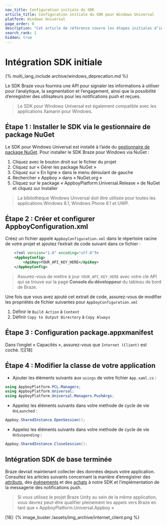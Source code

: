 ```yaml
---
nav_title: Configuration initiale du SDK
article_title: Configuration initiale du SDK pour Windows Universal
platform: Windows Universal
page_order: 0
description: "Cet article de référence couvre les étapes initiales d’intégration SDK pour intégrer le SDK Braze sur votre plateforme Windows Universal."
search_rank: 1
hidden: true
---
```


# Intégration SDK initiale
{% multi_lang_include archive/windows_deprecation.md %}

Le SDK Braze vous fournira une API pour signaler les informations à utiliser pour l’analytique, la segmentation et l’engagement, ainsi que la possibilité d’enregistrer des utilisateurs pour les notifications push et reçues.

>  Le SDK pour Windows Universal est également compatible avec les applications Xamarin pour Windows.

## Étape 1 : Installer le SDK via le gestionnaire de package NuGet

Le SDK pour Windows Universal est installé à l’aide du [gestionnaire de package NuGet][14]. Pour installer le SDK Braze pour Windows via NuGet :

1. Cliquez avec le bouton droit sur le fichier du projet
2. Cliquez sur « Gérer les package NuGet »
3. Cliquez sur « En ligne » dans le menu déroulant de gauche
4. Rechercher « Appboy » dans « NuGet.org »
5. Cliquez sur le package « AppboyPlatform.Universal.Release » de NuGet et cliquez sur Installer

>  La bibliothèque Windows Universal doit être utilisée pour toutes les applications Windows 8.1, Windows Phone 8.1 et UWP.

## Étape 2 : Créer et configurer AppboyConfiguration.xml

Créez un fichier appelé `AppboyConfiguration.xml` dans le répertoire racine de votre projet et ajoutez l’extrait de code suivant dans ce fichier :

```xml
    <?xml version="1.0" encoding="utf-8"?>
    <AppboyConfig>
        <ApiKey>YOUR_API_KEY_HERE</ApiKey>
    </AppboyConfig>
```
>  Assurez-vous de mettre à jour `YOUR_API_KEY_HERE` avec votre clé API qui se trouve sur la page **Console du développeur** du tableau de bord de Braze.

Une fois que vous avez ajouté cet extrait de code, assurez-vous de modifier les propriétés de fichier suivantes pour `AppboyConfiguration.xml`

1. Définir le `Build Action` à `Content`
2. Définir `Copy to Output Directory` à `Copy Always`

## Étape 3 : Configuration package.appxmanifest

Dans l’onglet « Capacités », assurez-vous que `Internet (Client)` est coché.
![][18]

## Étape 4 : Modifier la classe de votre application

- Ajouter les éléments suivants aux `usings` de votre fichier `App.xaml.cs` :

```csharp
using AppboyPlatform.PCL.Managers;
using AppboyPlatform.Universal;
using AppboyPlatform.Universal.Managers.PushArgs;
```

- Appelez les éléments suivants dans votre méthode de cycle de vie `OnLaunched` :

```csharp
Appboy.SharedInstance.OpenSession();
```

- Appelez les éléments suivants dans votre méthode de cycle de vie `OnSuspending` :

```csharp
Appboy.SharedInstance.CloseSession();
```

## Intégration SDK de base terminée

Braze devrait maintenant collecter des données depuis votre application. Consultez les articles suivants concernant la manière d’enregistrer des [attributs]({{site.baseurl}}/developer_guide/platform_integration_guides/windows_universal/analytics/setting_custom_attributes/), des [événements]({{site.baseurl}}/developer_guide/platform_integration_guides/windows_universal/analytics/logging_custom_events) et des [achats]({{site.baseurl}}/developer_guide/platform_integration_guides/windows_universal/analytics/logging_purchases) à notre SDK et l’implémentation de la messagerie des notifications push.

>  Si vous utilisez le projet Braze Unity au sein de la même application, vous devrez peut-être qualifier pleinement les appels vers Braze en tant que « AppboyPlatform.Universal.Appboy »

[14]: http://www.nuget.org/
[18]: {% image_buster /assets/img_archive/internet_client.png %}
